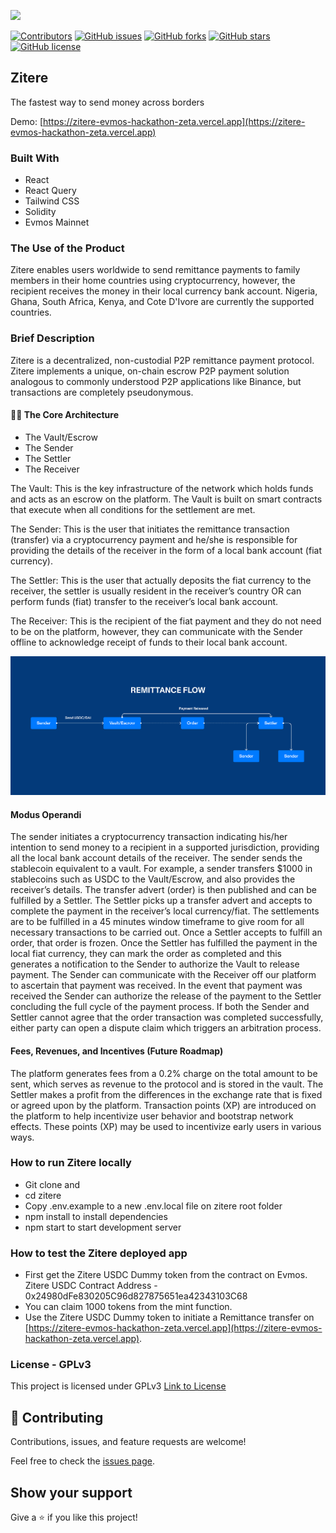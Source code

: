 
<!-- PROJECT SHIELDS -->
<!--
*** I'm using markdown "reference style" links for readability.
*** Reference links are enclosed in brackets [ ] instead of parentheses ( ).
*** See the bottom of this document for the declaration of the reference variables
*** for contributors-url, forks-url, etc. This is an optional, concise syntax you may use.
*** https://www.markdownguide.org/basic-syntax/#reference-style-links
-->

![](https://img.shields.io/badge/Hackathon-blueviolet)

[![Contributors][contributors-shield]][contributors-url]
[![GitHub issues][issues-shield]][issues-url]
[![GitHub forks][forks-shield]][forks-url]
[![GitHub stars][star-shield]][star-url]
[![GitHub license][license-shield]][license-url]



## Zitere
The fastest way to send money across borders

Demo: [https://zitere-evmos-hackathon-zeta.vercel.app](https://zitere-evmos-hackathon-zeta.vercel.app)

### Built With

* React
* React Query
* Tailwind CSS
* Solidity
* Evmos Mainnet

### The Use of the Product
Zitere enables users worldwide to send remittance payments to family members in their home countries using cryptocurrency, however, the recipient receives the money in their local currency bank account. Nigeria, Ghana, South Africa, Kenya, and Cote D'Ivore are currently the supported countries.

### Brief Description
Zitere is a decentralized, non-custodial P2P remittance payment protocol. Zitere implements a unique, on-chain escrow P2P payment solution analogous to commonly understood P2P applications like Binance, but transactions are completely pseudonymous.


#### 👨‍💻 The Core Architecture
- The Vault/Escrow
- The Sender
- The Settler
- The Receiver

The Vault: This is the key infrastructure of the network which holds funds and acts as an escrow on the platform. The Vault is built on smart contracts that execute when all conditions for the settlement are met.

The Sender: This is the user that initiates the remittance transaction (transfer) via a cryptocurrency payment and he/she is responsible for providing the details of the receiver in the form of a local bank account (fiat currency).

The Settler: This is the user that actually deposits the fiat currency to the receiver, the settler is usually resident in the receiver’s country OR can perform funds (fiat) transfer to the receiver’s local bank account.

The Receiver: This is the recipient of the fiat payment and they do not need to be on the platform, however, they can communicate with the Sender offline to acknowledge receipt of funds to their local bank account.

![flow](flow.jpg)

#### Modus Operandi 
The sender initiates a cryptocurrency transaction indicating his/her intention to send money to a recipient in a supported jurisdiction, providing all the local bank account details of the receiver. The sender sends the stablecoin equivalent to a vault.
For example, a sender transfers $1000 in stablecoins such as USDC to the Vault/Escrow, and also provides the receiver’s details. The transfer advert (order) is then published and can be fulfilled by a Settler.
The Settler picks up a transfer advert and accepts to complete the payment in the receiver’s local currency/fiat. The settlements are to be fulfilled in a 45 minutes window timeframe to give room for all necessary transactions to be carried out. Once a Settler accepts to fulfill an order, that order is frozen.
Once the Settler has fulfilled the payment in the local fiat currency, they can mark the order as completed and this generates a notification to the Sender to authorize the Vault to release payment. The Sender can communicate with the Receiver off our platform to ascertain that payment was received. In the event that payment was received the Sender can authorize the release of the payment to the Settler concluding the full cycle of the payment process. If both the Sender and Settler cannot agree that the order transaction was completed successfully, either party can open a dispute claim which triggers an arbitration process.

#### Fees, Revenues, and Incentives (Future Roadmap)
The platform generates fees from a 0.2% charge on the total amount to be sent, which serves as revenue to the protocol and is stored in the vault.
The Settler makes a profit from the differences in the exchange rate that is fixed or agreed upon by the platform.
Transaction points (XP) are introduced on the platform to help incentivize user behavior and bootstrap network effects. These points (XP) may be used to incentivize early users in various ways.

### How to run Zitere locally
* Git clone and
* cd zitere
* Copy .env.example to a new .env.local file on zitere root folder
* npm install to install dependencies
* npm start to start development server

### How to test the Zitere deployed app
* First get the Zitere USDC Dummy token from the contract on Evmos. Zitere USDC Contract Address - 0x24980dFe830205C96d827875651ea42343103C68
* You can claim 1000 tokens from the mint function.
* Use the Zitere USDC Dummy token to initiate a Remittance transfer on [https://zitere-evmos-hackathon-zeta.vercel.app](https://zitere-evmos-hackathon-zeta.vercel.app).


### License - GPLv3
This project is licensed under GPLv3
[Link to License](https://github.com/bralnapp/zitere-evmos-hackathon/blob/main/gpl-3.0.txt)


## 🤝 Contributing

Contributions, issues, and feature requests are welcome!

Feel free to check the [issues page](../../issues/).

## Show your support

Give a ⭐ if you like this project!

[contributors-shield]: https://img.shields.io/github/contributors/coolpythoncodes/zitere?style=for-the-badge
[contributors-url]: https://github.com/coolpythoncodes/zitere/graphs/contributors
[issues-shield]: https://img.shields.io/github/issues/coolpythoncodes/zitere?style=for-the-badge
[issues-url]: https://github.com/coolpythoncodes/zitere/issues
[forks-shield]: https://img.shields.io/github/forks/coolpythoncodes/zitere?style=for-the-badge
[forks-url]: https://github.com/coolpythoncodes/zitere/network
[star-shield]: https://img.shields.io/github/stars/coolpythoncodes/zitere?style=for-the-badge
[star-url]: https://github.com/coolpythoncodes/zitere/stargazers
[license-shield]: https://img.shields.io/github/license/coolpythoncodes/zitere?style=for-the-badge
[license-url]: https://github.com/coolpythoncodes/zitere/blob/master/license
